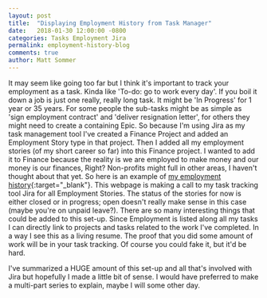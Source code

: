 ```yaml
---
layout: post
title:  "Displaying Employment History from Task Manager"
date:   2018-01-30 12:00:00 -0800
categories: Tasks Employment Jira
permalink: employment-history-blog
comments: true
author: Matt Sommer
---
```


It may seem like going too far but I think it's important to track your employment as a task. Kinda like 'To-do: go to work every day'. If you boil it down a job is just one really, really long task. It might be 'In Progress' for 1 year or 35 years. For some people the sub-tasks might be as simple as 'sign employment contract' and 'deliver resignation letter', for others they might need to create a containing Epic. So because I'm using Jira as my task management tool I've created a Finance Project and added an Employment Story type in that project. Then I added all my employment stories (of my short career so far) into this Finance project. I wanted to add it to Finance because the reality is we are employed to make money and our money is our finances, Right? Non-profits might full in other areas, I haven't thought about that yet. So here is an example of [my employment history][EMPLOYMENT]{:target="_blank"}. This webpage is making a call to my task tracking tool Jira for all Employment Stories. The status of the stories for now is either closed or in progress; open doesn't really make sense in this case (maybe you're on unpaid leave?). There are so many interesting things that could be added to this set-up. Since Employment is listed along all my tasks I can directly link to projects and tasks related to the work I've completed. In a way I see this as a living resume. The proof that you did some amount of work will be in your task tracking. Of course you could fake it, but it'd be hard.

I've summarized a HUGE amount of this set-up and all that's involved with Jira but hopefully I made a little bit of sense. I would have preferred to make a multi-part series to explain, maybe I will some other day.

[EMPLOYMENT]: https://mattsommer.io/employment/